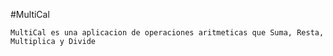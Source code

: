 #MultiCal
  
    MultiCal es una aplicacion de operaciones aritmeticas que Suma, Resta, Multiplica y Divide
   
   
  
  
